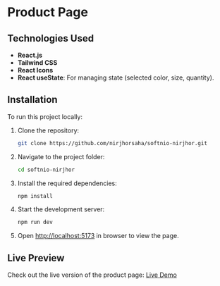 # Product Page

## Technologies Used
- **React.js**
- **Tailwind CSS**
- **React Icons**
- **React useState**: For managing state (selected color, size, quantity).

## Installation

To run this project locally:

1. Clone the repository:
   ```bash
   git clone https://github.com/nirjhorsaha/softnio-nirjhor.git
   ```

2. Navigate to the project folder:
   ```bash
   cd softnio-nirjhor
   ```

3. Install the required dependencies:
   ```bash
   npm install
   ```

4. Start the development server:
   ```bash
   npm run dev
   ```

5. Open [http://localhost:5173](http://localhost:5173) in browser to view the page.

## Live Preview

Check out the live version of the product page: [Live Demo](https://softnio-nirjhor.vercel.app/)
